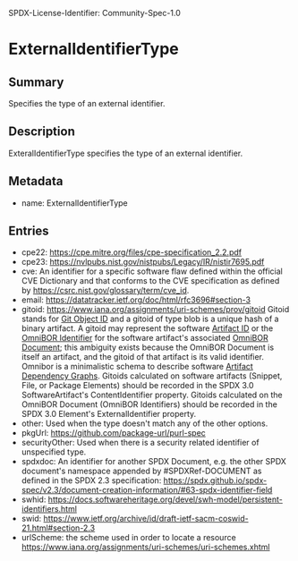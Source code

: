 SPDX-License-Identifier: Community-Spec-1.0

# ExternalIdentifierType

## Summary

Specifies the type of an external identifier.

## Description

ExteralIdentifierType specifies the type of an external identifier.

## Metadata

- name: ExternalIdentifierType

## Entries

- cpe22: https://cpe.mitre.org/files/cpe-specification_2.2.pdf
- cpe23: https://nvlpubs.nist.gov/nistpubs/Legacy/IR/nistir7695.pdf
- cve: An identifier for a specific software flaw defined within the official CVE Dictionary and that conforms to the CVE specification as defined by https://csrc.nist.gov/glossary/term/cve_id.
- email: https://datatracker.ietf.org/doc/html/rfc3696#section-3
- gitoid: https://www.iana.org/assignments/uri-schemes/prov/gitoid Gitoid stands for [Git Object ID](https://git-scm.com/book/en/v2/Git-Internals-Git-Objects) and a gitoid of type blob is a unique hash of a binary artifact. A gitoid may represent the software [Artifact ID](https://github.com/omnibor/spec/blob/main/spec/SPEC.md#artifact-id) or the [OmniBOR Identifier](https://github.com/omnibor/spec/blob/main/spec/SPEC.md#omnibor-identifier) for the software artifact's associated [OmniBOR Document](https://github.com/omnibor/spec/blob/main/spec/SPEC.md#omnibor-document); this ambiguity exists because the OmniBOR Document is itself an artifact, and the gitoid of that artifact is its valid identifier. Omnibor is a minimalistic schema to describe software [Artifact Dependency Graphs](https://github.com/omnibor/spec/blob/main/spec/SPEC.md#artifact-dependency-graph-adg). Gitoids calculated on software artifacts (Snippet, File, or Package Elements) should be recorded in the SPDX 3.0 SoftwareArtifact's ContentIdentifier property. Gitoids calculated on the OmniBOR Document (OmniBOR Identifiers) should be recorded in the SPDX 3.0 Element's ExternalIdentifier property. 
- other: Used when the type doesn't match any of the other options.
- pkgUrl: https://github.com/package-url/purl-spec
- securityOther: Used when there is a security related identifier of unspecified type.
- spdxdoc: An identifier for another SPDX Document, e.g. the other SPDX document's namespace appended by #SPDXRef-DOCUMENT as defined in the SPDX 2.3 specification: https://spdx.github.io/spdx-spec/v2.3/document-creation-information/#63-spdx-identifier-field
- swhid: https://docs.softwareheritage.org/devel/swh-model/persistent-identifiers.html
- swid: https://www.ietf.org/archive/id/draft-ietf-sacm-coswid-21.html#section-2.3
- urlScheme: the scheme used in order to locate a resource https://www.iana.org/assignments/uri-schemes/uri-schemes.xhtml

